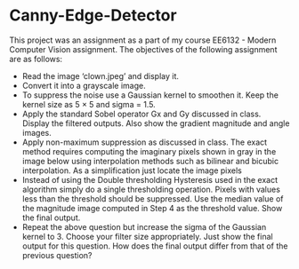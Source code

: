 # Canny-Edge-Detector

This project was an assignment as a part of my course EE6132 - Modern Computer Vision assignment. The objectives of the following assignment are as follows:

- Read the image ‘clown.jpeg’ and display it.
- Convert it into a grayscale image.
- To suppress the noise use a Gaussian kernel to smoothen it. Keep the kernel size as 5 × 5
and sigma = 1.5.
- Apply the standard Sobel operator Gx and Gy discussed in class. Display the filtered
outputs. Also show the gradient magnitude and angle images.
- Apply non-maximum suppression as discussed in class. The exact method requires computing the imaginary pixels shown in gray in the image below using interpolation methods
such as bilinear and bicubic interpolation. As a simplification just locate the image pixels
- Instead of using the Double thresholding Hysteresis used in the exact algorithm simply
do a single thresholding operation. Pixels with values less than the threshold should be
suppressed. Use the median value of the magnitude image computed in Step 4 as the
threshold value. Show the final output.
- Repeat the above question but increase the sigma of the Gaussian kernel to 3. Choose your
filter size appropriately. Just show the final output for this question. How does the final output
differ from that of the previous question?
